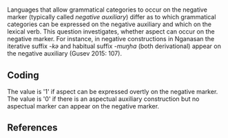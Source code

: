 # [](ParameterTable?__template__=property.md&property=Name#cldf:UT022)

Languages that allow grammatical categories to occur on the negative marker (typically called *negative auxiliary*) differ as to which grammatical categories can be expressed on the negative auxiliary and which on the lexical verb. This question investigates, whether aspect can occur on the negative marker. For instance, in negative constructions in Nganasan the iterative suffix *-kǝ* and habitual suffix *-muŋha* (both derivational) appear on the negative auxiliary (Gusev 2015: 107).

[](ExampleTable?example_id=1&with_internal_ref_link#cldf:UT022-1)

## Coding

The value is '1' if aspect can be expressed overtly on the negative marker. The value is '0' if there is an aspectual auxiliary construction but no aspectual marker can appear on the negative marker. 

## References

[](Source?cited_only#cldf:__all__)
